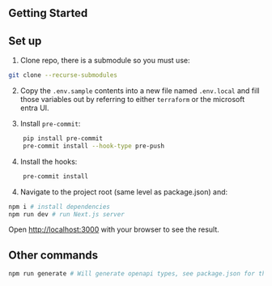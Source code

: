 ## Getting Started

## Set up

1. Clone repo, there is a submodule so you must use:

```bash
git clone --recurse-submodules
```

2. Copy the `.env.sample` contents into a new file named `.env.local` and fill those variables out by
   referring to either `terraform` or the microsoft entra UI.

3. Install `pre-commit`:

```bash
    pip install pre-commit
    pre-commit install --hook-type pre-push
```

4. Install the hooks:

```bash
    pre-commit install
```

4. Navigate to the project root (same level as package.json) and:

```bash
npm i # install dependencies
npm run dev # run Next.js server
```

Open [http://localhost:3000](http://localhost:3000) with your browser to see the result.

## Other commands

```bash
npm run generate # Will generate openapi types, see package.json for the entire command
```
